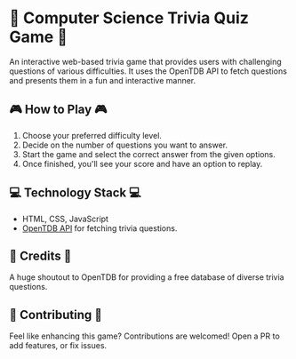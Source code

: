 # 🧠 Computer Science Trivia Quiz Game 🧠
An interactive web-based trivia game that provides users with challenging questions of various difficulties. It uses the OpenTDB API to fetch questions and presents them in a fun and interactive manner.


## 🎮 How to Play 🎮

1. Choose your preferred difficulty level.
2. Decide on the number of questions you want to answer.
3. Start the game and select the correct answer from the given options.
4. Once finished, you'll see your score and have an option to replay.


## 💻 Technology Stack 💻

- HTML, CSS, JavaScript
- [OpenTDB API](https://opentdb.com/api_config.php) for fetching trivia questions.


## 🙏 Credits 🙏
A huge shoutout to OpenTDB for providing a free database of diverse trivia questions.


## 🤝 Contributing 🤝
Feel like enhancing this game? Contributions are welcomed! Open a PR to add features, or fix issues.
